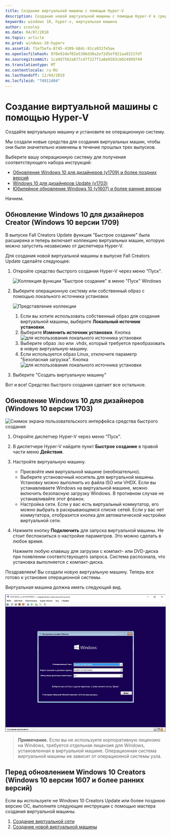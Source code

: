 ```yaml
---
title: Создание виртуальной машины с помощью Hyper-V
description: Создание новой виртуальной машины с помощью Hyper-V в среде Windows 10 Creators Update
keywords: windows 10, hyper-v, виртуальная машина
author: scooley
ms.date: 04/07/2018
ms.topic: article
ms.prod: windows-10-hyperv
ms.assetid: f1e75efa-8745-4389-b8dc-91ca931fe5ae
ms.openlocfilehash: 970e92def02e5386d38a2e72d5ef921aa8321fdf
ms.sourcegitcommit: 1ca9d7562a877c47f227f1a8e6583cb024909749
ms.translationtype: MT
ms.contentlocale: ru-RU
ms.lasthandoff: 12/04/2019
ms.locfileid: "74911404"
---
```

# <a name="create-a-virtual-machine-with-hyper-v"></a>Создание виртуальной машины с помощью Hyper-V

Создайте виртуальную машину и установите ее операционную систему.

Мы создали новые средства для создания виртуальных машин, чтобы они были значительно изменены в течение прошлых трех выпусков.

Выберите вашу операционную систему для получения соответствующего набора инструкций:

* [Обновление Windows 10 для дизайнеров (v1709) и более поздних версий](quick-create-virtual-machine.md#windows-10-fall-creators-update-windows-10-version-1709)
* [Windows 10 для дизайнеров Update (v1703)](quick-create-virtual-machine.md#windows-10-creators-update-windows-10-version-1703)
* [Юбилейное обновление Windows 10 (v1607) и более ранние версии](quick-create-virtual-machine.md#before-windows-10-creators-update-windows-10-version-1607-and-earlier)

Начнем.

## <a name="windows-10-fall-creators-update-windows-10-version-1709"></a>Обновление Windows 10 для дизайнеров Creator (Windows 10 версии 1709)

В выпуске Fall Creators Update функция "Быстрое создание" была расширена и теперь включает коллекцию виртуальных машин, которую можно запустить независимо от диспетчера Hyper-V.

Для создания новой виртуальной машины в выпуске Fall Creators Update сделайте следующее:

1. Откройте средство быстрого создания Hyper-V через меню "Пуск".

    ![Коллекция функции "Быстрое создание" в меню "Пуск" Windows](media/quick-create-start-menu.png)

1. Выберите операционную систему или собственный образ с помощью локального источника установки.

    ![Представление коллекции](media/vmgallery.png)

    1. Если вы хотите использовать собственный образ для создания виртуальной машины, выберите **Локальный источник установки**.
    1. Выберите **Изменить источник установки**.
      Кнопка ![для использования локального источника установки](media/change-source.png)
    1. Выберите образ .iso или .vhdx, который требуется преобразовать в новую виртуальную машину.
    1. Если используется образ Linux, отключите параметр "Безопасная загрузка".
      Кнопка ![для использования локального источника установки](media/toggle-secure-boot.png)

1. Выберите "Создать виртуальную машину"

Вот и все!  Средство быстрого создания сделает все остальное.

## <a name="windows-10-creators-update-windows-10-version-1703"></a>Обновление Windows 10 для дизайнеров (Windows 10 версии 1703)

![Снимок экрана пользовательского интерфейса средства быстрого создания](media/quickcreatesteps_inked.jpg)

1. Откройте диспетчер Hyper-V через меню "Пуск".

1. В диспетчере Hyper-V найдите пункт **Быстрое создание** в правой части меню **Действия**.

1. Настройте виртуальную машину.

    * Присвойте имя виртуальной машине (необязательно).
    * Выберите установочный носитель для виртуальной машины. Установку можно выполнить из файла ISO или VHDX.
    Если вы устанавливаете Windows на виртуальной машине, можно включить безопасную загрузку Windows. В противном случае не устанавливайте этот флажок.
    * Настройка сети.
    Если у вас есть виртуальный коммутатор, его можно выбрать в раскрывающемся списке сетей. Если у вас нет коммутатора, отобразится кнопка для автоматической настройки виртуальной сети.

1. Нажмите кнопку **Подключить** для запуска виртуальной машины. Не стоит беспокоиться о настройке параметров. Это можно сделать в любое время.

    Нажмите любую клавишу для загрузки с компакт- или DVD-диска при появлении соответствующего запроса.  Система распознала, что установка выполняется с компакт-диска.

Поздравляем! Вы создали новую виртуальную машину.  Теперь все готово к установке операционной системы.

Виртуальная машина должна иметь следующий вид.

![Начальный экран виртуальной машины](media/OSDeploy_upd.png)

> **Примечание.** Если вы не используете корпоративную лицензию на Windows, требуется отдельная лицензия для Windows, установленная в виртуальной машине. Операционная система виртуальной машины не зависит от операционной системы узла.

## <a name="before-windows-10-creators-update-windows-10-version-1607-and-earlier"></a>Перед обновлением Windows 10 Creators (Windows 10 версии 1607 и более ранних версий)

Если вы используете не Windows 10 Creators Update или более позднюю версию ОС, выполните следующие инструкции с помощью мастера создания виртуальной машины.

1. [Создание виртуальной сети](connect-to-network.md)
1. [Создание новой виртуальной машины](create-virtual-machine.md)
